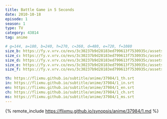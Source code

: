 ```yaml
---
title: Battle Game in 5 Seconds
date: 2010-10-18
episode: 1
season: 1
type: TV
category: 43814
tag: anime

# g=144, a=180, b=240, h=270, c=360, d=480, e=720, f=1080
size_b: https://fy.v.vrv.co/evs/3c30237b9d28183ed799613f7530935c/assets/e8edd32eb93d02cdafa7d715ebf4c14b_4102797.mp4
size_c: https://fy.v.vrv.co/evs/3c30237b9d28183ed799613f7530935c/assets/e8edd32eb93d02cdafa7d715ebf4c14b_4102796.mp4
size_d: https://fy.v.vrv.co/evs/3c30237b9d28183ed799613f7530935c/assets/e8edd32eb93d02cdafa7d715ebf4c14b_4102798.mp4
size_e: https://fy.v.vrv.co/evs/3c30237b9d28183ed799613f7530935c/assets/e8edd32eb93d02cdafa7d715ebf4c14b_4102799.mp4
size_f: https://fy.v.vrv.co/evs/3c30237b9d28183ed799613f7530935c/assets/e8edd32eb93d02cdafa7d715ebf4c14b_4102800.mp4

th: https://flixmu.github.io/subtitle/anime/37984/1_th.srt
in: https://flixmu.github.io/subtitle/anime/37984/1_in.srt
en: https://flixmu.github.io/subtitle/anime/37984/1_en.srt
ch: https://flixmu.github.io/subtitle/anime/37984/1_ch.srt
ms: https://flixmu.github.io/subtitle/anime/37984/1_ms.srt
---
```

{% remote_include https://flixmu.github.io/synopsis/anime/37984/1.md %}
